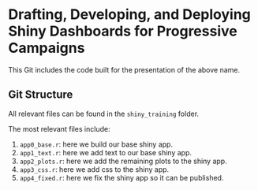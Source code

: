 # Drafting, Developing, and Deploying Shiny Dashboards for Progressive Campaigns
This Git includes the code built for the presentation of the above name.

## Git Structure
All relevant files can be found in the `shiny_training` folder.

The most relevant files include:
1. `app0_base.r`: here we build our base shiny app.
2. `app1_text.r`: here we add text to our base shiny app.
3. `app2_plots.r`: here we add the remaining plots to the shiny app.
4. `app3_css.r`: here we add css to the shiny app.
5. `app4_fixed.r`: here we fix the shiny app so it can be published.


